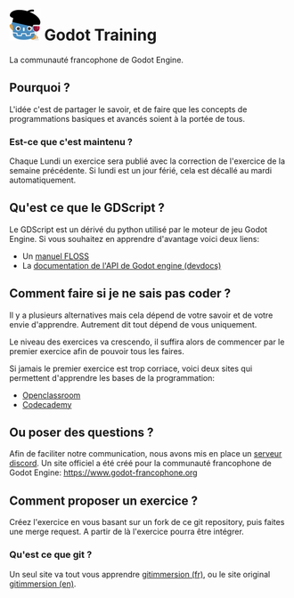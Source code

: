 # ![Godot social Club](./img/godot-fr-56.png) Godot Training

La communauté francophone de Godot Engine.

## Pourquoi ?

L'idée c'est de partager le savoir, et de faire que les concepts de programmations basiques et avancés soient à la portée de tous.

### Est-ce que c'est maintenu ?

Chaque Lundi un exercice sera publié avec la correction de l'exercice de la semaine précédente. Si lundi est un jour férié, cela est décallé au mardi automatiquement.

## Qu'est ce que le GDScript ?

Le GDScript est un dérivé du python utilisé par le moteur de jeu Godot Engine.
 Si vous souhaitez en apprendre d'avantage voici deux liens:
 * Un [manuel FLOSS](https://fr.flossmanuals.net/godot-game-engine-initiation/ajouter-de-linteractivite-en-gdscript/)
 * La [documentation de l'API de Godot engine (devdocs)](https://devdocs.io/godot~2.1/)

## Comment faire si je ne sais pas coder ?

Il y a plusieurs alternatives mais cela dépend de votre savoir et de votre envie d'apprendre. Autrement dit tout dépend de vous uniquement.

Le niveau des exercices va crescendo, il suffira alors de commencer par le premier exercice afin de pouvoir tous les faires.

Si jamais le premier exercice est trop corriace, voici deux sites qui permettent d'apprendre les bases de la programmation:
* [Openclassroom](https://openclassrooms.com/)
* [Codecademy](https://www.codecademy.com/fr/learn/learn-python)

## Ou poser des questions ?

Afin de faciliter notre communication, nous avons mis en place un [serveur discord](https://discordapp.com/invite/9An2mpR). Un site officiel a été créé pour la communauté francophone de Godot Engine:
https://www.godot-francophone.org

## Comment proposer un exercice ?

Créez l'exercice en vous basant sur un fork de ce git repository, puis faites une merge request. A partir de là l'exercice pourra être intégrer.

### Qu'est ce que git ?

Un seul site va tout vous apprendre [gitimmersion (fr)](http://gitimmersion.fr/), ou le site original [gitimmersion (en)](http://gitimmersion.com).
